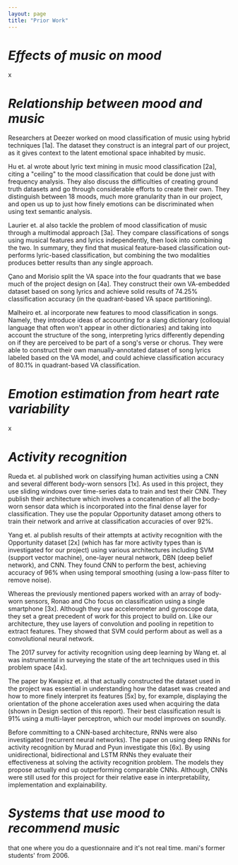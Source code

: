 ```yaml
---
layout: page
title: "Prior Work"
---
```


# *Effects of music on mood* 
<p>x</p>

# *Relationship between mood and music* 

<p>Researchers at Deezer worked on mood classification of music using hybrid techniques [1a]. The dataset they construct is an integral part of our project, as it 
gives context to the latent emotional space inhabited by music.</p>

<p>Hu et. al wrote about lyric text mining in music mood classification [2a], citing a "ceiling" to the mood classification that could be done just with frequency 
analysis. They also discuss the difficulties of creating ground truth datasets and go through considerable efforts to create their own. They distinguish between 
18 moods, much more granularity than in our project, and open us up to just how finely emotions can be discriminated when using text semantic analysis.</p>

<p>Laurier et. al also tackle the problem of mood classification of music through a multimodal approach [3a]. They compare classifications of songs using 
musical features and lyrics independently, then look into combining the two. In summary, they find that musical feature-based classification out-performs 
lyric-based classification, but combining the two modalities produces better results than any single approach.</p>

<p>Çano and Morisio split the VA space into the four quadrants that we base much of the project design on [4a]. They construct their own VA-embedded dataset 
based on song lyrics and achieve solid results of 74.25% classification accuracy (in the quadrant-based VA space partitioning).</p>

<p>Malheiro et. al incorporate new features to mood classification in songs. Namely, they introduce ideas of accounting for a slang dictionary (colloquial language 
that often won't appear in other dictionaries) and taking into account the structure of the song, interpreting lyrics differently depending on if they are perceived 
to be part of a song's verse or chorus. They were able to construct their own manually-annotated dataset of song lyrics labeled based on the VA model, and could 
achieve classification accuracy of 80.1% in quadrant-based VA classification.</p>



# *Emotion estimation from heart rate variability*

<p>x</p>

# *Activity recognition* 

<p>Rueda et. al published work on classifying human activities using a CNN and several different body-worn sensors [1x]. As used in this project, they use sliding 
windows over time-series data to train and test their CNN. They publish their architecture which involves a concatenation of all the body-worn sensor data which is 
incorporated into the final dense layer for classification. They use the popular Opportunity dataset among others to train their network and arrive at 
classification accuracies of over 92%.</p>

<p>Yang et. al publish results of their attempts at activity recognition with the Opportunity dataset [2x] (which has far more activity types than is investigated for our project) 
using various architectures including SVM (support vector machine), one-layer neural network, DBN (deep belief network), and CNN. They found CNN to perform the best, 
achieving accuracy of 96% when using temporal smoothing (using a low-pass filter to remove noise). </p>

<p>Whereas the previously mentioned papers worked with an array of body-worn sensors, Ronao and Cho focus on classification using a single smartphone [3x]. Although 
they use accelerometer and gyroscope data, they set a great precedent of work for this project to build on. Like our architecture, they use layers of convolution 
and pooling in repetition to extract features. They showed that SVM could perform about as well as a convolutional neural network.</p>

<p>The 2017 survey for activity recognition using deep learning by Wang et. al was instrumental in surveying the state of the art techniques used in this problem 
space [4x].</p>

<p>The paper by Kwapisz et. al that actually constructed the dataset used in the project was essential in understanding how the dataset was created and how to 
more finely interpret its features [5x] by, for example, displaying the orientation of the phone acceleration axes used when acquiring the data (shown in Design 
section of this report). Their best classification result is 91% using a multi-layer perceptron, which our model improves on soundly. </p>

<p>Before committing to a CNN-based architecture, RNNs were also investigated (recurrent neural networks). The paper on using deep RNNs for activity recognition by 
Murad and Pyun investigate this [6x]. By using unidirectional, bidirectional and LSTM RNNs they evaluate their effectiveness at solving the activity recognition 
problem. The models they propose actually end up outperforming comparable CNNs. Although, CNNs were still used for this project for their relative ease in 
interpretability, implementation and explainability. </p>

# *Systems that use mood to recommend music* 

<p>that one where you do a questionnaire and it's not real time. mani's former students' from 2006.</p> 

